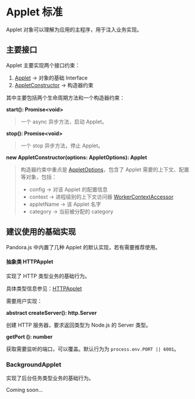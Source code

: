 # Applet 标准

Applet 对象可以理解为应用的主程序，用于注入业务实现。



## 主要接口

Applet 主要实现两个接口约束：

1. [Applet](https://midwayjs.github.io/pandora/api-reference/pandora/interfaces/applet.html) -> 对象的基础 Interface
2. [AppletConstructor](https://midwayjs.github.io/pandora/api-reference/pandora/interfaces/appletconstructor.html) -> 构造器约束

其中主要包括两个生命周期方法和一个构造器约束：

**start(): Promise&lt;void&gt;**

> 一个 async 异步方法，启动 Applet。

**stop(): Promise&lt;void&gt;**

> 一个 stop 异步方法，停止 Applet。

**new AppletConstructor(options: AppletOptions): Applet**

> 构造器约束中重点是 [AppletOptions](https://midwayjs.github.io/pandora/api-reference/pandora/interfaces/appletoptions.html)，包含了 Applet 需要的上下文、配置等对象，包括：
>
>  * config -> 对该 Applet 的配置信息
>  * context -> 进程级别的上下文访问器 [WorkerContextAccessor](https://midwayjs.github.io/pandora/api-reference/pandora/classes/workercontextaccessor.html)
>  * appletName -> 该 Applet 名字
>  * category -> 当前被分配的 category


## 建议使用的基础实现

Pandora.js 中内置了几种 Applet 的默认实现，若有需要推荐使用。

#### 抽象类 HTTPApplet

实现了 HTTP 类型业务的基础行为。

具体类型信息参见：[HTTPApplet](https://midwayjs.github.io/pandora/api-reference/pandora/classes/httpapplet.html)

需要用户实现：

**abstract createServer(): http.Server**

创建 HTTP 服务器，要求返回类型为 Node.js 的 Server 类型。


**getPort (): number**

获取需要监听的端口，可以覆盖。默认行为为 `process.env.PORT || 6001`。


### BackgroundApplet

实现了后台任务类型业务的基础行为。

Coming soon...

